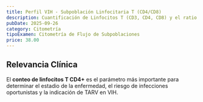 ```yaml
---
title: Perfil VIH - Subpoblación Linfocitaria T (CD4/CD8)
description: Cuantificación de Linfocitos T (CD3, CD4, CD8) y el ratio CD4/CD8. Marcadores clave para el seguimiento de la infección por **VIH**.
pubDate: 2025-09-26
category: Citometría
tipoExamen: Citometría de Flujo de Subpoblaciones
price: 38.00
---
```


## Relevancia Clínica
El **conteo de linfocitos T CD4+** es el parámetro más importante para determinar el estadio de la enfermedad, el riesgo de infecciones oportunistas y la indicación de TARV en VIH.